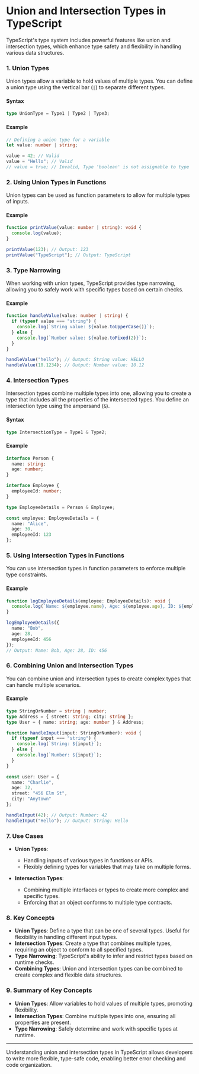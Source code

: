 # Union and Intersection Types in TypeScript

TypeScript's type system includes powerful features like union and intersection types, which enhance type safety and flexibility in handling various data structures.

### 1. **Union Types**

Union types allow a variable to hold values of multiple types. You can define a union type using the vertical bar (`|`) to separate different types.

#### Syntax

```typescript
type UnionType = Type1 | Type2 | Type3;
```

#### Example

```typescript
// Defining a union type for a variable
let value: number | string;

value = 42; // Valid
value = "Hello"; // Valid
// value = true; // Invalid, Type 'boolean' is not assignable to type 'number | string'
```

### 2. **Using Union Types in Functions**

Union types can be used as function parameters to allow for multiple types of inputs.

#### Example

```typescript
function printValue(value: number | string): void {
  console.log(value);
}

printValue(123); // Output: 123
printValue("TypeScript"); // Output: TypeScript
```

### 3. **Type Narrowing**

When working with union types, TypeScript provides type narrowing, allowing you to safely work with specific types based on certain checks.

#### Example

```typescript
function handleValue(value: number | string) {
  if (typeof value === "string") {
    console.log(`String value: ${value.toUpperCase()}`);
  } else {
    console.log(`Number value: ${value.toFixed(2)}`);
  }
}

handleValue("hello"); // Output: String value: HELLO
handleValue(10.1234); // Output: Number value: 10.12
```

### 4. **Intersection Types**

Intersection types combine multiple types into one, allowing you to create a type that includes all the properties of the intersected types. You define an intersection type using the ampersand (`&`).

#### Syntax

```typescript
type IntersectionType = Type1 & Type2;
```

#### Example

```typescript
interface Person {
  name: string;
  age: number;
}

interface Employee {
  employeeId: number;
}

type EmployeeDetails = Person & Employee;

const employee: EmployeeDetails = {
  name: "Alice",
  age: 30,
  employeeId: 123
};
```

### 5. **Using Intersection Types in Functions**

You can use intersection types in function parameters to enforce multiple type constraints.

#### Example

```typescript
function logEmployeeDetails(employee: EmployeeDetails): void {
  console.log(`Name: ${employee.name}, Age: ${employee.age}, ID: ${employee.employeeId}`);
}

logEmployeeDetails({
  name: "Bob",
  age: 28,
  employeeId: 456
});
// Output: Name: Bob, Age: 28, ID: 456
```

### 6. **Combining Union and Intersection Types**

You can combine union and intersection types to create complex types that can handle multiple scenarios.

#### Example

```typescript
type StringOrNumber = string | number;
type Address = { street: string; city: string };
type User = { name: string; age: number } & Address;

function handleInput(input: StringOrNumber): void {
  if (typeof input === "string") {
    console.log(`String: ${input}`);
  } else {
    console.log(`Number: ${input}`);
  }
}

const user: User = {
  name: "Charlie",
  age: 32,
  street: "456 Elm St",
  city: "Anytown"
};

handleInput(42); // Output: Number: 42
handleInput("Hello"); // Output: String: Hello
```

### 7. **Use Cases**

- **Union Types**:
  - Handling inputs of various types in functions or APIs.
  - Flexibly defining types for variables that may take on multiple forms.

- **Intersection Types**:
  - Combining multiple interfaces or types to create more complex and specific types.
  - Enforcing that an object conforms to multiple type contracts.

### 8. **Key Concepts**

- **Union Types**: Define a type that can be one of several types. Useful for flexibility in handling different input types.
- **Intersection Types**: Create a type that combines multiple types, requiring an object to conform to all specified types.
- **Type Narrowing**: TypeScript's ability to infer and restrict types based on runtime checks.
- **Combining Types**: Union and intersection types can be combined to create complex and flexible data structures.

### 9. **Summary of Key Concepts**

- **Union Types**: Allow variables to hold values of multiple types, promoting flexibility.
- **Intersection Types**: Combine multiple types into one, ensuring all properties are present.
- **Type Narrowing**: Safely determine and work with specific types at runtime.

---

Understanding union and intersection types in TypeScript allows developers to write more flexible, type-safe code, enabling better error checking and code organization.